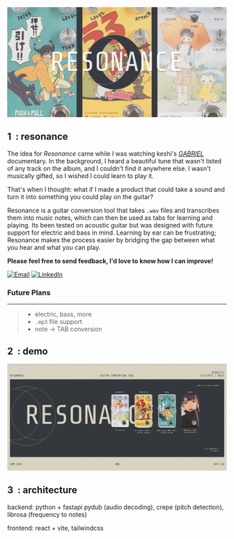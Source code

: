 <img src=".github/assets/cover.png" alt="Cover" />

## 1&nbsp;&nbsp;: resonance
The idea for *Resonance* came while I was watching keshi's [*GABRIEL*](https://www.youtube.com/watch?v=Gt_x9ifcWpM) documentary. In the background, I heard a beautiful tune that wasn't listed of any track on the album, and I couldn't find it anywhere else. I wasn't musically gifted, so I wished I could learn to play it.

That's when I thought: what if I made a product that could take a sound and turn it into something you could play on the guitar?

Resonance is a guitar conversion tool that takes `.wav` files and transcribes them into music notes, which can then be used as tabs for learning and playing. Its been tested on acoustic guitar but was designed with future support for electric and bass in mind. Learning by ear can be frustrating; Resonance makes the process easier by bridging the gap between what you hear and what you can play.

**Please feel free to send feedback, I'd love to know how I can improve!**

[![Email](https://img.shields.io/badge/Email-jayc10%40uci.edu-373B41?style=for-the-badge&labelColor=000000&logo=gmail&logoColor=white)](mailto:jayc10@uci.edu) [![LinkedIn](https://img.shields.io/badge/linkedin-Jay%20Chan-DDD7C5?style=for-the-badge&labelColor=000000)](https://www.linkedin.com/in/jayc10/)

### Future Plans

<hr>

> - electric, bass, more  
> - `.mp3` file support  
> - note → TAB conversion

## 2&nbsp;&nbsp;: demo
<img src=".github/assets/demo.gif" alt="Demo" />

## 3&nbsp;&nbsp;: architecture

backend: python + fastapi
pydub (audio decoding), crepe (pitch detection), librosa (frequency to notes)

frontend: react + vite, tailwindcss

